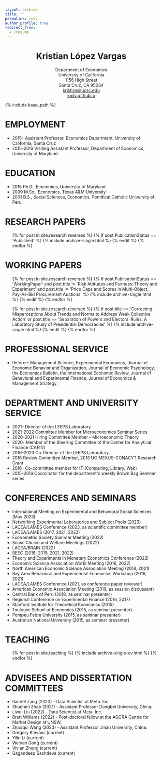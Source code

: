 ```yaml
---
layout: archive
title: ""
permalink: /cv/
author_profile: true
redirect_from:
  - /resume
---
```


<h1 align="center">Kristian López Vargas</h1>
<div align = "center">
Department of Economics<br>
University of California<br>
1156 High Street<br>
Santa Cruz, CA 95064<br>
<a href="mailto:kristian@ucsc.edu?Subject=From%20github%20page" target="_top">kristian@ucsc.edu</a> <br>
<a href="https://kmlv.github.io">kmlv.github.io</a> <br>
</div>

{% include base_path %}

EMPLOYMENT 
======

* 2015-		   Assistant Professor, Economics Department, University of California, Santa Cruz
* 2015-2016	Visiting Assistant Professor, Department of Economics, University of Maryland


EDUCATION
======
* 2015        Ph.D., Economics,  University of Maryland 
* 2009		   M.Sc., Economics, Texas A&M University
* 2001		   B.S., Social Sciences, Economics. Pontifical Catholic University of Peru


RESEARCH PAPERS 
======
<ul>
{% for post in site.research reversed %}
  {% if post.PublicationStatus == 'Published' %}
     {% include archive-single.html %}
  {% endif %}
{% endfor %}
</ul>

<!--
* Arrieta Vidal, J., Florián Hoyle, D., López Vargas, K. & Morales Vázquez, V. (2022). "Policies for transactional de-dollarization: A laboratory study." Journal of Economic Behavior & Organization, 200, 31-54. doi.org/10.1016/j.jebo.2022.05.012

* López Vargas, K., Runge, J. & Zhang, R. (2022). "Algorithmic Assortative Matching on a Digital Social Medium." Information Systems Research, 33(4), 1138-1156. doi.org/10.1287/isre.2022.1135

* Cramton, P., Hellerstein, D., Higgins, N., Iovanna, R., López Vargas, K. & Wallander, S. (2021). "Improving the Cost-Effectiveness of the Conservation Reserve Program: A Laboratory Study." Journal of Environmental Economics and Management, 108, 102439. doi.org/10.1016/j.jeem.2021.102439

* Aldrich, E., Demirci, H. A. & López Vargas, K. (2020). "An oTree-based Flexible Architecture for Financial Market Experiments." Journal of Behavioral and Experimental Finance, 25, 100205. doi.org/10.1016/j.jbef.2019.03.007

* Aldrich, E. & López Vargas, K. (2020). "Experiments in High-Frequency Trading: Comparing Two Market Institutions." Experimental Economics, 23, 322–352. doi.org/10.1007/s10683-019-09605-2

* Jaramillo, M. & López Vargas, K. (2019). "Interpersonal Comparisons and Risk Attitudes: An Artefactual Field Experiment." Economics Letters, 179, 16-18. https://doi.org/10.1016/j.econlet.2019.03.011

* Filiz-Ozbay, E., López Vargas, K. & Ozbay, E. Y. (2015). "Multi-Object Auctions with Resale: Theory and Experiment." Games and Economic Behavior, 89, 1-16. https://doi.org/10.1016/j.geb.2014.10.0081
-->

WORKING PAPERS
======
<ul>
{% for post in site.research reversed %}
  {% if post.PublicationStatus == 'WorkingPaper' and post.title != 'Risk Attitudes and Fairness: Theory and Experiment' and post.title != 'Price Caps and Scores in Multi-Object, Pay-As-Bid Procurement Auctions' %}
    {% include archive-single.html %}
  {% endif %}
{% endfor %}
</ul>
<ul>
{% for post in site.research reversed %}
  {% if post.title == 'Correcting Misperceptions About Trends and Norms to Address Weak Collective Action' or post.title == 'Separation of Powers and Electoral Rules: A Laboratory Study of Presidential Democracies' %}
    {% include archive-single.html %}
  {% endif %}
{% endfor %}
</ul>

<!--
* Feldman, P. & López Vargas, K. (2023). "Disentangling Risk Attitudes and Other-Regarding Preferences: Theory and Experiment." Working Paper.

* López Vargas, K., Medina, S. & Moromizato, G. (2023) “Separation of Powers and Electoral Rules: A Laboratory Study of Presidential Democracies.” Working Paper.

* Fuhrmann-Riebel, H., D’Exelle, B., López Vargas, K., Tonke, S. & Verschoor, A. (2022). "Correcting Misperceptions About Trends and Norms to Address Weak Collective Action." Working Paper. 

* López Vargas, K., Parodi, S., Ramirez, I. & Villa-Paro, P. (2022). "Messenger and Spillover Effects on Infant Immunization: A Field Experiment." Working Paper. 

* López Vargas, K., Williams, B. & Zhao, S. (2022). "Efficiency in Queuing Under Decentralized Mechanisms." Working Paper. 

* Grosskopf, B. & López Vargas, K. (2014). "On the Demand for Expressing Emotions." Working Paper.
-->

PROFESSIONAL SERVICE
======
* Referee: Management Science, Experimental Economics, Journal of Economic Behavior and Organization, Journal of Economic Psychology, the Economics Bulletin, the International Economic Review, Journal of Behavioral and Experimental Finance, Journal of Economics & Management Strategy.

DEPARTMENT AND UNIVERSITY SERVICE 
======
* 2021-		Director of the LEEPS Laboratory
* 2021-2022	Committee Member for Microeconomics Seminar Series 
* 2020-2021	Hiring Committee Member - Microeconomic Theory
* 2020-		Member of the Steering Committee of the Center for Analytical Finance (CAFIN)
* 2016-2020	Co-Director of the LEEPS Laboratory
* 2016		Review Committee Member, 2016 UC MEXUS-CONACYT Research Grant
* 2016-		Co-committee member for IT (Computing, Library, Web)
* 2015-2016	Coordinator for the department's weekly Brown Bag Seminar series


CONFERENCES AND SEMINARS 
======
* International Meeting on Experimental and Behavioral Social Sciences (May 2023)
* Networking Experimental Laboratories and Subject Pools (2023)
* LACEA/LAMES Conference (2023, as scientific committee member)
* LACEA/LAMES (2017, 2021, 2022)
* Econometric Society Summer Meeting (2022)
* Social Choice and Welfare Meetings (2022)
* LACEA/BRAIN (2022)
* BEEC (2018, 2019, 2021, 2022)
* Theory and Experiments in Monetary Economics Conference (2022)
* Economic Science Association World Meeting (2018, 2022)
* North American Economic Science Association Meeting (2018, 2021)
* Bay Area Behavioral and Experimental Economics Workshop (2019, 2021)
* LACEA/LAMES Conference (2021, as conference paper reviewer)
* American Economic Association Meeting (2019, as session discussant)
* Central Bank of Peru (2018, as seminar presenter)
* Regional Conference on Experimental Finance (2016, 2017)
* Stanford Institute for Theoretical Economics (2015)
* Toulouse School of Economics (2015, as seminar presenter)
* Pompeu Fabra University (2015, as seminar presenter)
* Australian National University (2015, as seminar presenter)


TEACHING 
======
<ul>{% for post in site.teaching %}
    {% include archive-single-cv.html %}
  {% endfor %}</ul>
<!--* 2020-		Advanced Microeconomics Theory  (UCSC ECON 204B) – Ph.D.  
* 2018-		Dissertation and Thesis Research (UCSC ECON 297A, 298, 299B) – Ph.D.  
* 2015-		Intermediate Microeconomics (UCSC ECON 100A) – Undergrad
* 2015-	 	Individual and Field Studies (UCSC ECON 193, 193F, 199, 199F) – Undergrad
* 2015-		Advanced Applied Microeconomics (UCSC ECON 270) – Ph.D.           
* 2015-		Behavioral, Experimental, and Theoretical Economics Workshop (UCSC ECON 276) – Ph.D.  -->

ADVISEES AND DISSERTATION COMMITTEES 
======
* Rachel Zang (2020) - Data Scientist at Meta. Inc.
* Shuchen Zhao (2021) - Assistant Professor Dongbei University, China.
* Liwei Liu (2022) - Data Scientist at Meta. Inc.
* Brett Williams (2022) - Post-doctoral fellow at the AGORA Centre for Market Design at UNSW.
* Zhaoqui Wang (2023) - Assistant Professor Jinan University, China.
* Gregory Klevans (current)
* Yilin Li (current)
* Weinan Gong (current)
* Vivian Zheng (current)
* Gagandeep Sachdeva (current)
